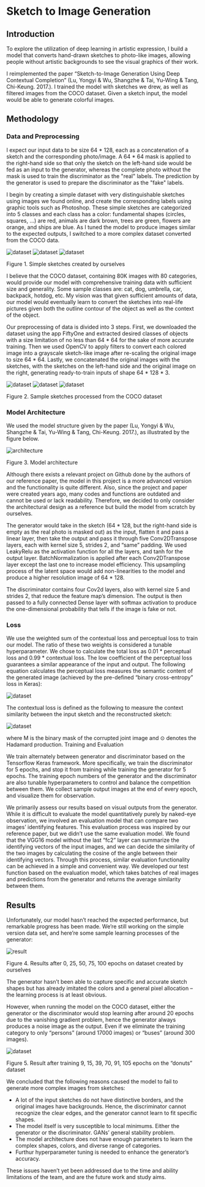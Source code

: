 # Sketch to Image Generation

## Introduction

To explore the utilization of deep learning in artistic expression, I build a model that converts hand-drawn sketches to photo-like images, allowing people without artistic backgrounds to see the visual graphics of their work. 

I reimplemented the paper “Sketch-to-Image Generation Using Deep Contextual Completion” (Lu, Yongyi & Wu, Shangzhe & Tai, Yu-Wing & Tang, Chi-Keung. 2017.). I trained the model with sketches we drew, as well as filtered images from the COCO dataset. Given a sketch input, the model would be able to generate colorful images. 

## Methodology

### Data and Preprocessing

I expect our input data to be size 64 * 128, each as a concatenation of a sketch and the corresponding photo/image. A 64 * 64 mask is applied to the right-hand side so that only the sketch on the left-hand side would be fed as an input to the generator, whereas the complete photo without the mask is used to train the discriminator as the "real" labels. The prediction by the generator is used to prepare the discriminator as the "fake" labels.

I begin by creating a simple dataset with very distinguishable sketches using images we found online, and create the corresponding labels using graphic tools such as Photoshop. These simple sketches are categorized into 5 classes and each class has a color: fundamental shapes (circles, squares, …) are red, animals are dark brown, trees are green, flowers are orange, and ships are blue. As I tuned the model to produce images similar to the expected outputs, I switched to a more complex dataset converted from the COCO data. 

![dataset](sample_data/test/d6.png)
![dataset](sample_data/test/c6.png)
![dataset](sample_data/test/a6.png)

Figure 1. Simple sketches created by ourselves

I believe that the COCO dataset, containing 80K images with 80 categories, would provide our model with comprehensive training data with sufficient size and generality. Some sample classes are: cat, dog, umbrella, car, backpack, hotdog, etc. My vision was that given sufficient amounts of data, our model would eventually learn to convert the sketches into real-life pictures given both the outline contour of the object as well as the context of the object. 

Our preprocessing of data is divided into 3 steps. First, we downloaded the dataset using the app FiftyOne and extracted desired classes of objects with a size limitation of no less than 64 * 64 for the sake of more accurate training. Then we used OpenCV to apply filters to convert each colored image into a grayscale sketch-like image after re-scaling the original image to size 64 * 64. Lastly, we concatenated the original images with the sketches, with the sketches on the left-hand side and the original image on the right, generating ready-to-train inputs of shape 64 * 128 * 3.

![dataset](sample_data/buses/20694.png)
![dataset](sample_data/clocks/21233.png)
![dataset](sample_data/apples/8823.png)

Figure 2. Sample sketches processed from the COCO dataset

### Model Architecture

We used the model structure given by the paper (Lu, Yongyi & Wu, Shangzhe & Tai, Yu-Wing & Tang, Chi-Keung. 2017.), as illustrated by the figure below. 

![architecture](assets/architecture.png)

Figure 3. Model architecture

Although there exists a relevant project on Github done by the authors of our reference paper, the model in this project is a more advanced version and the functionality is quite different. Also, since the project and paper were created years ago, many codes and functions are outdated and cannot be used or lack readability. Therefore, we decided to only consider the architectural design as a reference but build the model from scratch by ourselves.

The generator would take in the sketch (64 * 128, but the right-hand side is empty as the real photo is masked out) as the input, flatten it and pass a linear layer, then take the output and pass it through five Conv2DTranspose layers, each with kernel size 5, strides 2, and “same” padding. We used LeakyRelu as the activation function for all the layers, and tanh for the output layer. BatchNormalization is applied after each Conv2DTranspose layer except the last one to increase model efficiency. This upsampling process of the latent space would add non-linearities to the model and produce a higher resolution image of 64 * 128.

The discriminator contains four Cov2d layers, also with kernel size 5 and strides 2, that reduce the feature map’s dimension. The output is then passed to a fully connected Dense layer with softmax activation to produce the one-dimensional probability that tells if the image is fake or not. 

### Loss

We use the weighted sum of the contextual loss and perceptual loss to train our model. The ratio of these two weights is considered a tunable hyperparameter. We chose to calculate the total loss as 0.01 * perceptual loss and 0.99 * contextual loss. The low coefficient of the perceptual loss guarantees a similar appearance of the input and output. The following equation calculates​​ the perceptual loss measures the semantic content of the generated image (achieved by the pre-defined “binary cross-entropy” loss in Keras):

![dataset](assets/perceptual.png)

The contextual loss is defined as the following to measure the context similarity between the input sketch and the reconstructed sketch: 

![dataset](assets/contextual.png)

where M is the binary mask of the corrupted joint image and ⊙ denotes the Hadamard production. 
Training and Evaluation

We train alternately between generator and discriminator based on the Tensorflow Keras framework. More specifically, we train the discriminator for 5 epochs, and stop it from training while training the generator for 5 epochs. The training epoch numbers of the generator and the discriminator are also tunable hyperparameters to control and balance the competition between them. We collect sample output images at the end of every epoch, and visualize them for observation. 

We primarily assess our results based on visual outputs from the generator. While it is difficult to evaluate the model quantitatively purely by naked-eye observation, we involved an evaluation model that can compare two images’ identifying features. This evaluation process was inspired by our reference paper, but we didn’t use the same evaluation model. We found that the VGG16 model without the last “fc2” layer can summarize the identifying vectors of the input images, and we can decide the similarity of the two images by calculating the cosine of the angle between their identifying vectors. Through this process, similar evaluation functionality can be achieved in a simple and convenient way. We developed our test function based on the evaluation model, which takes batches of real images and predictions from the generator and returns the average similarity between them.

## Results
Unfortunately, our model hasn’t reached the expected performance, but remarkable progress has been made. We’re still working on the simple version data set, and here’re some sample learning processes of the generator:
 
![result](assets/simple_result.png)

Figure 4. Results after 0, 25, 50, 75, 100 epochs on dataset created by ourselves

The generator hasn’t been able to capture specific and accurate sketch shapes but has already imitated the colors and a general pixel allocation – the learning process is at least obvious.

However, when running the model on the COCO dataset, either the generator or the discriminator would stop learning after around 20 epochs due to the vanishing gradient problem, hence the generator always produces a noise image as the output. Even if we eliminate the training category to only “persons” (around 17000 images) or “buses” (around 300 images). 

![dataset](assets/donuts_result.png)

Figure 5. Result after training 9, 15, 39, 70, 91, 105 epochs on the “donuts” dataset

We concluded that the following reasons caused the model to fail to generate more complex images from sketches: 

- A lot of the input sketches do not have distinctive borders, and the original images have backgrounds. Hence, the discriminator cannot recognize the clear edges, and the generator cannot learn to fit specific shapes. 
- The model itself is very susceptible to local minimums. Either the generator or the discriminator. GANs’ general stability problem.
- The model architecture does not have enough parameters to learn the complex shapes, colors, and diverse range of categories. 
- Furthur hyperparameter tuning is needed to enhance the generator’s accuracy.

These issues haven’t yet been addressed due to the time and ability limitations of the team, and are the future work and study aims.
